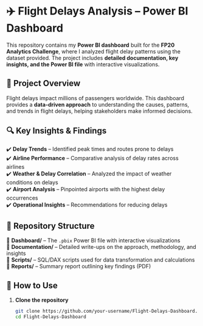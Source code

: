 # ✈️ Flight Delays Analysis – Power BI Dashboard  

This repository contains my **Power BI dashboard** built for the **FP20 Analytics Challenge**, where I analyzed flight delay patterns using the dataset provided. The project includes **detailed documentation, key insights, and the Power BI file** with interactive visualizations.  

## 📌 Project Overview  
Flight delays impact millions of passengers worldwide. This dashboard provides a **data-driven approach** to understanding the causes, patterns, and trends in flight delays, helping stakeholders make informed decisions.  

## 🔍 Key Insights & Findings  
✔️ **Delay Trends** – Identified peak times and routes prone to delays  
✔️ **Airline Performance** – Comparative analysis of delay rates across airlines  
✔️ **Weather & Delay Correlation** – Analyzed the impact of weather conditions on delays  
✔️ **Airport Analysis** – Pinpointed airports with the highest delay occurrences  
✔️ **Operational Insights** – Recommendations for reducing delays  

## 📂 Repository Structure  
📁 **Dashboard/** – The `.pbix` Power BI file with interactive visualizations  
📁 **Documentation/** – Detailed write-ups on the approach, methodology, and insights  
📁 **Scripts/** – SQL/DAX scripts used for data transformation and calculations  
📁 **Reports/** – Summary report outlining key findings (PDF)  

## 🚀 How to Use  
1. **Clone the repository**  
   ```sh
   git clone https://github.com/your-username/Flight-Delays-Dashboard.git
   cd Flight-Delays-Dashboard

